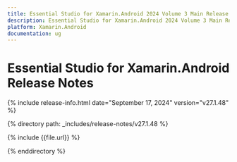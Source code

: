 ```yaml
---
title: Essential Studio for Xamarin.Android 2024 Volume 3 Main Release Release Notes  
description: Essential Studio for Xamarin.Android 2024 Volume 3 Main Release Release Notes  
platform: Xamarin.Android
documentation: ug
---
```


# Essential Studio for Xamarin.Android  Release Notes  

{% include release-info.html date="September 17, 2024"  version="v27.1.48" %}

{% directory path: _includes/release-notes/v27.1.48 %}

{% include {{file.url}} %}

{% enddirectory %}